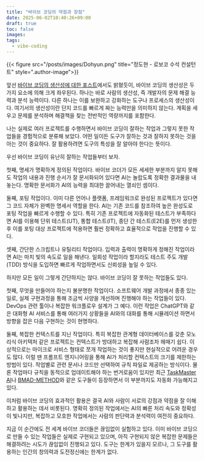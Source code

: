 ```yaml
---
title: "바이브 코딩의 약점과 장점"
date: 2025-06-02T10:40:26+09:00
draft: true
toc: false
images:
tags:
  - vibe-coding
---
```


{{< figure src="/posts/images/Dohyun.png" title="정도현 - 로보코 수석 컨설턴트" style=".author-image">}}


앞선 [바이브 코딩의 생산성에 대한 포스트](/posts/vibe-coding-productivity/)에서도 밝혔듯이, 바이브 코딩의 생산성은 두 가지 요소에 의해 크게 좌우된다. 하나는 바로 사람의 생산성, 즉 개발자의 문제 해결 능력과 분석 능력이다. 다른 하나는 이를 보완하고 강화하는 도구나 프로세스의 생산성이다. 여기서의 생산성이란 단지 코드를 빠르게 짜는 능력만을 의미하지 않는다. 계획을 세우고 문제를 분석하며 해결책을 찾는 전반적인 역량까지를 포함한다.

나는 실제로 여러 프로젝트를 수행하면서 바이브 코딩이 잘하는 작업과 그렇지 못한 작업들을 경험적으로 분류해 보았다. 어떤 일이든 도구가 잘하는 것과 잘하지 못하는 것을 아는 것이 중요하다. 잘 활용하려면 도구의 특성을 잘 알아야 한다는 뜻이다.

우선 바이브 코딩이 유난히 잘하는 작업들부터 보자.

첫째, 명세가 명확하게 정의된 작업이다. 바이브 코더가 모든 세세한 부분까지 알지 못해도 작업의 내용과 진행 순서가 잘 문서화되어 있다면 AI는 놀랍도록 정확한 결과물을 내놓는다. 명확한 문서화가 AI의 능력을 최대한 끌어내는 열쇠인 셈이다.

둘째, 포팅 작업이다. 이미 다른 언어나 플랫폼, 프레임워크로 완성된 프로젝트가 있다면 그 코드 자체가 완벽한 명세서 역할을 한다. AI는 기존 코드를 참조하여 높은 완성도로 포팅 작업을 빠르게 수행할 수 있다. 특히 기존 프로젝트에 자동화된 테스트가 부족하다면 AI를 이용해 단위 테스트(UT), 통합 테스트(IT), 종단 간 테스트(E2E)를 먼저 생성한 후 이를 포팅 대상 프로젝트에 적용하면 훨씬 정확하고 효율적으로 작업을 진행할 수 있다.

셋째, 간단한 스크립트나 유틸리티 작업이다. 입력과 출력이 명확하게 정해진 작업이라면 AI는 마치 빛의 속도로 일을 해낸다. 일회성 작업이라 할지라도 테스트 주도 개발(TDD) 방식을 도입하면 빠르게 작업하면서도 신뢰성을 높일 수 있다.

하지만 모든 일이 그렇게 간단하지는 않다. 바이브 코딩이 잘 못하는 작업들도 있다.

첫째, 무엇을 만들어야 하는지 불분명한 작업이다. 소프트웨어 개발 과정에서 종종 있는 일로, 실제 구현과정을 통해 조금씩 사양을 개선하며 진행해야 하는 작업들이 있다. DevOps 관련 툴이나 복잡한 워크플로우 설계가 그 예다. 이런 작업은 ChatGPT와 같은 대화형 AI 서비스를 통해 여러가지 상황들을 AI와의 대화를 통해 시뮬레이션 하면서 방향을 잡은 다음 구현하는 것이 현명하다.

둘째, 복잡한 컨텍스트를 지닌 작업이다. 특히 복잡한 관계형 데이터베이스를 갖춘 모노리식 아키텍처 같은 프로젝트는 컨텍스트가 방대하고 복잡해 사람조차 헤매기 쉽다. 이상적으로는 마이크로 서비스 형태로 쪼개 작업하는 것이 좋지만 현실적으로 어려운 경우도 많다. 이럴 땐 프롬프트 엔지니어링을 통해 AI가 처리할 컨텍스트의 크기를 제한하는 방법이 있다. 작업별로 관련 문서나 코드만 선택하여 규칙 파일로 제공하는 방식이다. 물론 작업마다 규칙을 동적으로 업데이트해야 하는 번거로움이 있지만 최근 [TaskMaster AI](https://www.task-master.dev/)나 [BMAD-METHOD](https://github.com/bmadcode/BMAD-METHOD)와 같은 도구들이 등장하면서 이 부분까지도 자동화 가능해지고 있다.

이처럼 바이브 코딩의 효과적인 활용은 결국 AI와 사람이 서로의 강점과 약점을 잘 이해하고 활용하는 데서 비롯된다. 명확히 정의된 작업에서는 AI의 빠른 처리 속도와 정확성이 빛나지만, 복잡하고 모호한 작업에서는 사람의 판단력과 분석력이 여전히 중요하다.

지금 이 순간에도 전 세계 바이브 코더들은 끊임없이 실험하고 있다. 이미 바이브 코딩으로 만들 수 있는 작업들은 실제로 구현되고 있으며, 아직 구현되지 않은 복잡한 문제들은 해결하려는 시도가 끊임없이 진행되고 있다. 도구는 한계가 있을지 모르나, 그 도구를 활용하는 인간의 창의력과 도전정신에는 한계가 없다.